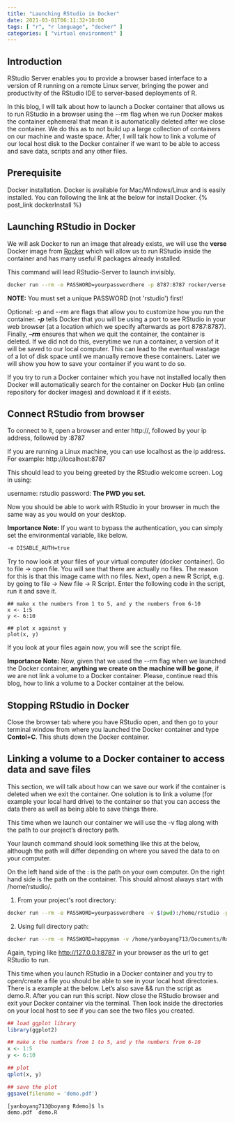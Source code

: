 ```yaml
---
title: "Launching RStudio in Docker"
date: 2021-03-01T06:11:32+10:00
tags: [ "r", "r language", "docker" ]
categories: [ "virtual environment" ]
---
```

## Introduction
RStudio Server enables you to provide a browser based interface to a version of R running on a remote Linux server, bringing the power and productivity of the RStudio IDE to server-based deployments of R.

In this blog, I will talk about how to launch a Docker container that allows us to run RStudio in a browser using the --rm flag when we run Docker makes the container ephemeral that mean it is automatically deleted after we close the container. We do this as to not build up a large collection of containers on our machine and waste space. After, I will talk how to link a volume of our local host disk to the Docker container if we want to be able to access and save data, scripts and any other files.

## Prerequisite
Docker installation. Docker is available for Mac/Windows/Linux and is easily installed. You can following the link at the below for install Docker.
{% post_link dockerInstall %}

## Launching RStudio in Docker
We will ask Docker to run an image that already exists, we will use the **verse** Docker image from [Rocker](https://github.com/rocker-org/rocker/wiki) which will allow us to run RStudio inside the container and has many useful R packages already installed.

This command will lead RStudio-Server to launch invisibly.
```bash
docker run --rm -e PASSWORD=yourpasswordhere -p 8787:8787 rocker/verse
```

**NOTE:** You must set a unique PASSWORD (not 'rstudio') first!

Optional: -p and --rm are flags that allow you to customize how you run the container. ***-p*** tells Docker that you will be using a port to see RStudio in your web browser (at a location which we specify afterwards as port 8787:8787). Finally, ***–rm*** ensures that when we quit the container, the container is deleted. If we did not do this, everytime we run a container, a version of it will be saved to our local computer. This can lead to the eventual wastage of a lot of disk space until we manually remove these containers. Later we will show you how to save your container if you want to do so.

If you try to run a Docker container which you have not installed locally then Docker will automatically search for the container on Docker Hub (an online repository for docker images) and download it if it exists.

## Connect RStudio from browser
To connect to it, open a browser and enter http://, followed by your ip address, followed by :8787

If you are running a Linux machine, you can use localhost as the ip address. For example: http://localhost:8787

This should lead to you being greeted by the RStudio welcome screen. Log in using:

username: rstudio password: **The PWD you set**.

Now you should be able to work with RStudio in your browser in much the same way as you would on your desktop.

**Importance Note:**
If you want to bypass the authentication, you can simply set the environmental variable, like below.
```bash
-e DISABLE_AUTH=true
```

Try to now look at your files of your virtual computer (docker container). Go to file -> open file. You will see that there are actually no files. The reason for this is that this image came with no files. Next, open a new R Script, e.g. by going to file -> New file -> R Script. Enter the following code in the script, run it and save it.

```
## make x the numbers from 1 to 5, and y the numbers from 6-10
x <- 1:5
y <- 6:10

## plot x against y
plot(x, y)
```

If you look at your files again now, you will see the script file.

**Importance Note:**
Now, given that we used the --rm flag when we launched the Docker container, **anything we create on the machine will be gone**, if we are not link a volume to a Docker container. Please, continue read this blog, how to link a volume to a Docker container at the below.

## Stopping RStudio in Docker 
Close the browser tab where you have RStudio open, and then go to your terminal window from where you launched the Docker container and type **Contol+C**. This shuts down the Docker container.

## Linking a volume to a Docker container to access data and save files
This section, we will talk about how can we save our work if the container is deleted when we exit the container. One solution is to link a volume (for example your local hard drive) to the container so that you can access the data there as well as being able to save things there.

This time when we launch our container we will use the -v flag along with the path to our project’s directory path.

Your launch command should look something like this at the below, although the path will differ depending on where you saved the data to on your computer.

On the left hand side of the : is the path on your own computer. On the right hand side is the path on the container. This should almost always start with /home/rstudio/.


1. From your project's root directory:
```bash
docker run --rm -e PASSWORD=yourpasswordhere -v $(pwd):/home/rstudio -p 8787:8787 rocker/verse
```

2. Using full directory path:
```bash
docker run --rm -e PASSWORD=happyman -v /home/yanboyang713/Documents/Rdemo:/home/rstudio/ -p 8787:8787 rocker/verse
```

Again, typing like http://127.0.0.1:8787 in your browser as the url to get RStudio to run.

This time when you launch RStudio in a Docker container and you try to open/create a file you should be able to see in your local host directories. There is a example at the below. Let’s also save && run the script as demo.R. After you can run this script. Now close the RStudio browser and exit your Docker container via the terminal. Then look inside the directories on your local host to see if you can see the two files you created.

```R
## load ggplot library
library(ggplot2)

## make x the numbers from 1 to 5, and y the numbers from 6-10
x <- 1:5
y <- 6:10

## plot
qplot(x, y)

## save the plot
ggsave(filename = 'demo.pdf')
```

```console
[yanboyang713@boyang Rdemo]$ ls
demo.pdf  demo.R
```

